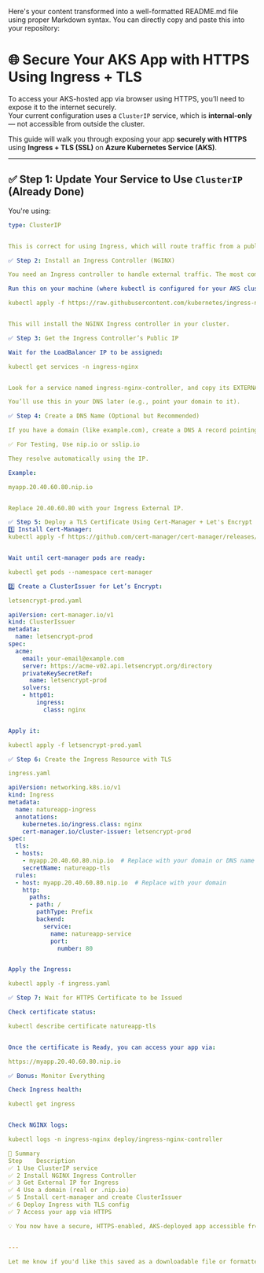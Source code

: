 Here's your content transformed into a well-formatted README.md file using proper Markdown syntax. You can directly copy and paste this into your repository:

# 🌐 Secure Your AKS App with HTTPS Using Ingress + TLS

To access your AKS-hosted app via browser using HTTPS, you’ll need to expose it to the internet securely.  
Your current configuration uses a `ClusterIP` service, which is **internal-only** — not accessible from outside the cluster.

This guide will walk you through exposing your app **securely with HTTPS** using **Ingress + TLS (SSL)** on **Azure Kubernetes Service (AKS)**.

---

## ✅ Step 1: Update Your Service to Use `ClusterIP` (Already Done)

You're using:

```yaml
type: ClusterIP


This is correct for using Ingress, which will route traffic from a public IP to this internal service.

✅ Step 2: Install an Ingress Controller (NGINX)

You need an Ingress controller to handle external traffic. The most common is NGINX.

Run this on your machine (where kubectl is configured for your AKS cluster):

kubectl apply -f https://raw.githubusercontent.com/kubernetes/ingress-nginx/controller-v1.9.5/deploy/static/provider/cloud/deploy.yaml


This will install the NGINX Ingress controller in your cluster.

✅ Step 3: Get the Ingress Controller’s Public IP

Wait for the LoadBalancer IP to be assigned:

kubectl get services -n ingress-nginx


Look for a service named ingress-nginx-controller, and copy its EXTERNAL-IP.

You’ll use this in your DNS later (e.g., point your domain to it).

✅ Step 4: Create a DNS Name (Optional but Recommended)

If you have a domain (like example.com), create a DNS A record pointing to the Ingress Controller’s External IP.

✅ For Testing, Use nip.io or sslip.io

They resolve automatically using the IP.

Example:

myapp.20.40.60.80.nip.io


Replace 20.40.60.80 with your Ingress External IP.

✅ Step 5: Deploy a TLS Certificate Using Cert-Manager + Let's Encrypt
1️⃣ Install Cert-Manager:
kubectl apply -f https://github.com/cert-manager/cert-manager/releases/latest/download/cert-manager.yaml


Wait until cert-manager pods are ready:

kubectl get pods --namespace cert-manager

2️⃣ Create a ClusterIssuer for Let’s Encrypt:

letsencrypt-prod.yaml

apiVersion: cert-manager.io/v1
kind: ClusterIssuer
metadata:
  name: letsencrypt-prod
spec:
  acme:
    email: your-email@example.com
    server: https://acme-v02.api.letsencrypt.org/directory
    privateKeySecretRef:
      name: letsencrypt-prod
    solvers:
    - http01:
        ingress:
          class: nginx


Apply it:

kubectl apply -f letsencrypt-prod.yaml

✅ Step 6: Create the Ingress Resource with TLS

ingress.yaml

apiVersion: networking.k8s.io/v1
kind: Ingress
metadata:
  name: natureapp-ingress
  annotations:
    kubernetes.io/ingress.class: nginx
    cert-manager.io/cluster-issuer: letsencrypt-prod
spec:
  tls:
  - hosts:
    - myapp.20.40.60.80.nip.io  # Replace with your domain or DNS name
    secretName: natureapp-tls
  rules:
  - host: myapp.20.40.60.80.nip.io  # Replace with your domain
    http:
      paths:
      - path: /
        pathType: Prefix
        backend:
          service:
            name: natureapp-service
            port:
              number: 80


Apply the Ingress:

kubectl apply -f ingress.yaml

✅ Step 7: Wait for HTTPS Certificate to be Issued

Check certificate status:

kubectl describe certificate natureapp-tls


Once the certificate is Ready, you can access your app via:

https://myapp.20.40.60.80.nip.io

✅ Bonus: Monitor Everything

Check Ingress health:

kubectl get ingress


Check NGINX logs:

kubectl logs -n ingress-nginx deploy/ingress-nginx-controller

🚀 Summary
Step	Description
✅ 1	Use ClusterIP service
✅ 2	Install NGINX Ingress Controller
✅ 3	Get External IP for Ingress
✅ 4	Use a domain (real or .nip.io)
✅ 5	Install cert-manager and create ClusterIssuer
✅ 6	Deploy Ingress with TLS config
✅ 7	Access your app via HTTPS

💡 You now have a secure, HTTPS-enabled, AKS-deployed app accessible from anywhere!


---

Let me know if you'd like this saved as a downloadable file or formatted for a GitHub Pages site!
```

